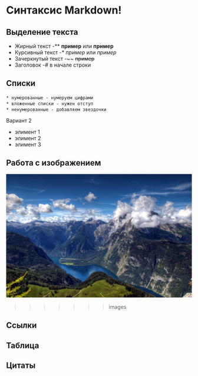 # Синтаксис Markdown!

## Выделение текста
* Жирный текст -** **пример** или __пример__
* Курсивный текст -* *пример* или _пример_
* Зачеркнутый текст -~~ ~~пример~~
* Заголовок -# в начале строки
## Списки
    * нумерованные - нумеруем цифрами
    * вложенные списки - нужен отступ
    * ненумерованные - добавляем звездочки
   
Вариант 2 
+ элимент 1
+ элимент 2
+ элимент 3

## Работа с изображением
![Фото](%D1%84%D0%BE%D1%82%D0%BE.jpg)

>>>>>>> images
## Ссылки

## Таблица

## Цитаты